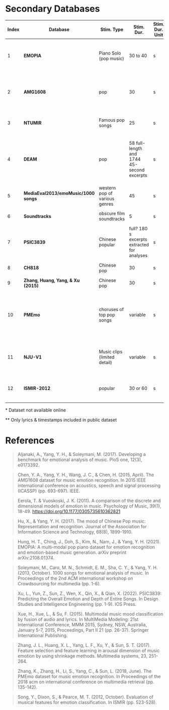 # Secondary Databases
|Index|Database|Stim. Type|Stim. Dur.|Stim. Dur. Unit|Stim. N|Feature N.|Ppt. N|Ppt. Expertise|Ppt. Origin|Ppt. Sampling|Ppt. Task|Feature Source|Feature Categories|Citation
|-|-|-|-|-|-|-|-|-|-|-|-|-|-|-|
1|**EMOPIA**|Piano Solo (pop music)|30 to 40|s|387|24 (average of 20 MFCC + note length, velocity, beat note density, key)|4 total, 1 per song (annotators, not ppts)|not specified|not specified|presumably researchers|classify|MIDI Toolbox|Rhythm, Harmony, Timbre|[Hung et al. (2021)](https://annahung31.github.io/EMOPIA/)
2|**AMG1608**|pop|30|s|1608 |72|643 MTurk, 22 Taiwan subjects|no restrictions|MTurk|crowdsource|rate|MIRToolbox, YAAFE|Timbre, tonal, spectral, temporal![alt text](image.png)|[Chen et al. (2015)](http://amg1608.blogspot.com/2015/02/the-amg1608-dataset-for-music-emotion.html)
3|**NTUMIR**|Famous pop songs|25|s|60|46|99 (40 annotations per clip)|no restrictions|campus|convenience|rate|MIRToolbox, Sound Description Toolbox, MA Toolbox|Melody/harmony, spectral, temporal, rhythmic, lyrics|Yang et al. (2011)* 
4|**DEAM**|pop|58 full-length and 1744 45-second excerpts|s|1802|261|Total n not specified. Minimum annotations per piece: 2013-14: 10; 2015: 5 MTurk workers|no restrictions|2013-14: MTurk; 2015: MTurk and Lab workers|crowdsourcing, convenience|rate|OpenSMILE|Pitch, Timbre, Voice, Dynamic. Many MFCC features|[Aljanaki et al. (2017)](https://cvml.unige.ch/databases/DEAM/)
5|**MediaEval2013/emoMusic/1000 songs**|western pop of various genres|45|s|744|6670|300 workers + |Nonexperts (Mturk) + experts|MTurk|Crowdsourcing, presumed convenience for experts|Rate|OpenSMILE|Pitch, Timbre, Voice, Dynamic. Many MFCC features|[Soleymani et al. (2013)](https://cvml.unige.ch/databases/emoMusic/)
6|**Soundtracks**|obscure film soundtracks|5|s|110|none?|116 university students|nonmusicians|campus|Convenience|rate, classify|NA|NA|[Eerola & Vuoskoski (2011)](https://osf.io/p6vkg/wiki/home/)
7|**PSIC3839**|Chinese popular|full? 180 s excerpts extracted for analyses|s|3839|ns. About 10 feature categories. Unclear dimensionaltiy|87|no restrictions|campus|convenience|rate|Librosa|Pitch, Timbre, Harmony, Rhythm|[Liang et al. (2022)](https://github.com/xl2218066/PSIC3839)
8|**CH818**|Chinese pop|30|s|818|15|3|experts|China|Convenience|Rate|MIRToolbox, PsySound, ChromaToolbox,Tempogram Toolbox|Dynamic, Pitch, Rhythm, Timbre, Harmony|Hu & Yang (2017)
9|**Zhang, Huang, Yang, & Xu (2015)**|Chinese pop|30|s|171|84 (dimensionality)|10|Nonexperts|not specified|not specified|classify|MAToolbox, MIRToolbox, Coversongs|Dynamics, Timbre, Rhythm|Zhang et al. 2015
10|**PMEmo**|choruses of top pop songs|variable|s|794|65 (260 dims)|457|366 Chinese university students (44 music majors); 47 English speakers|campus|convenience|rate|ComParE 2013 baseline feature set|Dynamic, Timbre, Pitch (tabulated as energy-related, spectral, voicing related)![alt text](image-1.png)|[Zhang et al. (2018)](https://github.com/HuiZhangDB/PMEmo?tab=readme-ov-file)
11|**NJU-V1**|Music clips (limited detail)|variable|s|777|Lyric (BoW; 50 dims before filtering), MFCC, spectral contrast, chromagram|NA (lastfm tags)|NA|LastFM|crowdsource (webscraping)|NA|NA|Lyric, Timbre, Harmony|[Xue et al. (2015)](https://cs.nju.edu.cn/sufeng/data/musicmood.htm)
12|**ISMIR-2012**|popular|30 or 60|s|2904|54 (means + sds)|NA (lastfm tags)|NA|LastFM|crowdsource (webscraping)|NA|MIRToolbox|Dynamics, Rhythm, Timbre (they call this Spectral), Harmony|[Song et al. 2012](http://yadingsong.blogspot.com/2015/03/popular-music-emotion-dataset-ismir2012.html)**|

\* Dataset not available online

\** Only lyrics & timestamps included in public dataset 

# References

> Aljanaki, A., Yang, Y. H., & Soleymani, M. (2017). Developing a benchmark for emotional analysis of music. PloS one, 12(3), e0173392.

> Chen, Y. A., Yang, Y. H., Wang, J. C., & Chen, H. (2015, April). The AMG1608 dataset for music emotion recognition. In 2015 IEEE international conference on acoustics, speech and signal processing (ICASSP) (pp. 693-697). IEEE.

> Eerola, T. & Vuoskoski, J. K. (2011). A comparison of the discrete and dimensional models of emotion in music. Psychology of Music, 39(1), 18-49. https://doi.org/10.1177/0305735610362821

>Hu, X., & Yang, Y. H. (2017). The mood of Chinese Pop music: Representation and recognition. Journal of the Association for Information Science and Technology, 68(8), 1899-1910.

> Hung, H. T., Ching, J., Doh, S., Kim, N., Nam, J., & Yang, Y. H. (2021). EMOPIA: A multi-modal pop piano dataset for emotion recognition and emotion-based music generation. arXiv preprint arXiv:2108.01374.

> Soleymani, M., Caro, M. N., Schmidt, E. M., Sha, C. Y., & Yang, Y. H. (2013, October). 1000 songs for emotional analysis of music. In Proceedings of the 2nd ACM international workshop on Crowdsourcing for multimedia (pp. 1-6).

>Xu, L., Yun, Z., Sun, Z., Wen, X., Qin, X., & Qian, X. (2022). PSIC3839: Predicting the Overall Emotion and Depth of Entire Songs. In Design Studies and Intelligence Engineering (pp. 1-9). IOS Press.

>Xue, H., Xue, L., & Su, F. (2015). Multimodal music mood classification by fusion of audio and lyrics. In MultiMedia Modeling: 21st International Conference, MMM 2015, Sydney, NSW, Australia, January 5-7, 2015, Proceedings, Part II 21 (pp. 26-37). Springer International Publishing.

>Zhang, J. L., Huang, X. L., Yang, L. F., Xu, Y., & Sun, S. T. (2017). Feature selection and feature learning in arousal dimension of music emotion by using shrinkage methods. Multimedia systems, 23, 251-264.

>Zhang, K., Zhang, H., Li, S., Yang, C., & Sun, L. (2018, June). The PMEmo dataset for music emotion recognition. In Proceedings of the 2018 acm on international conference on multimedia retrieval (pp. 135-142).

>Song, Y., Dixon, S., & Pearce, M. T. (2012, October). Evaluation of musical features for emotion classification. In ISMIR (pp. 523-528).

[comment]: # (|MSD|pop|full [or 30s]|s|1000000|54? [table 2]|none|NA|NA|NA|NA|EchoNest|**13**)